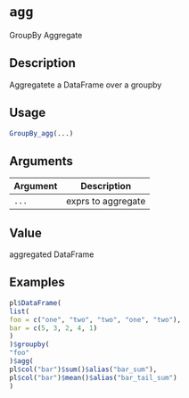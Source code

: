 # `agg`

GroupBy Aggregate

## Description

Aggregatete a DataFrame over a groupby

## Usage

```r
GroupBy_agg(...)
```

## Arguments

| Argument | Description        | 
| -------- | ------------------ |
| `...`         | exprs to aggregate | 

## Value

aggregated DataFrame

## Examples

```r
pl$DataFrame(
list(
foo = c("one", "two", "two", "one", "two"),
bar = c(5, 3, 2, 4, 1)
)
)$groupby(
"foo"
)$agg(
pl$col("bar")$sum()$alias("bar_sum"),
pl$col("bar")$mean()$alias("bar_tail_sum")
)
```


